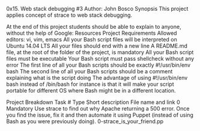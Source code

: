 0x15. Web stack debugging #3
Author: John Bosco
Synopsis
This project applies concept of strace to web stack debugging.

At the end of this project students should be able to explain to anyone, without the help of Google:
Resources
Project Requirements
Allowed editors: vi, vim, emacs
All your Bash script files will be interpreted on Ubuntu 14.04 LTS
All your files should end with a new line
A README.md file, at the root of the folder of the project, is mandatory
All your Bash script files must be executable
Your Bash script must pass shellcheck without any error
The first line of all your Bash scripts should be exactly #!/usr/bin/env bash
The second line of all your Bash scripts should be a comment explaining what is the script doing
The advantage of using #!/usr/bin/env bash instead of /bin/bash for instance is that it will make your script portable for different OS where Bash might be in a different location.

Project Breakdown
Task #	Type	Short description	File name and link
0	Mandatory	Use strace to find out why Apache returning a 500 error. Once you find the issue, fix it and then automate it using Puppet (instead of using Bash as you were previously doing).	0-strace_is_your_friend.pp
